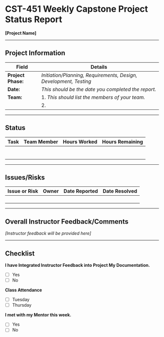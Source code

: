 # CST-451 Weekly Capstone Project Status Report

**[Project Name]**

---

## Project Information

| Field | Details |
|-------|---------|
| **Project Phase:** | *Initiation/Planning, Requirements, Design, Development, Testing* |
| **Date:** | *This should be the date you completed the report.* |
| **Team:** | 1. *This should list the members of your team.* |
|  | 2. |

---

## Status

| **Task** | **Team Member** | **Hours Worked** | **Hours Remaining** |
|----------|-----------------|------------------|---------------------|
|          |                 |                  |                     |
|          |                 |                  |                     |
|          |                 |                  |                     |
|          |                 |                  |                     |
|          |                 |                  |                     |
|          |                 |                  |                     |
|          |                 |                  |                     |

---

## Issues/Risks

| **Issue or Risk** | **Owner** | **Date Reported** | **Date Resolved** |
|-------------------|-----------|-------------------|-------------------|
|                   |           |                   |                   |
|                   |           |                   |                   |
|                   |           |                   |                   |
|                   |           |                   |                   |

---

## Overall Instructor Feedback/Comments

*[Instructor feedback will be provided here]*

---

## Checklist

**I have Integrated Instructor Feedback into Project My Documentation.**
- [ ] Yes 
- [ ] No

**Class Attendance**
- [ ] Tuesday 
- [ ] Thursday

**I met with my Mentor this week.**
- [ ] Yes 
- [ ] No
